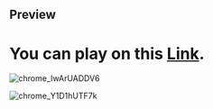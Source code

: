 ## Preview

# You can play on this [Link](https://blackjack-game-zeta.vercel.app/).

![chrome_IwArUADDV6](https://user-images.githubusercontent.com/89027362/188993930-701471fb-3321-44f5-9f12-4ea39c6028af.png)

![chrome_Y1D1hUTF7k](https://user-images.githubusercontent.com/89027362/188993965-97edea27-661b-4419-9337-44f20b31ec57.png)
